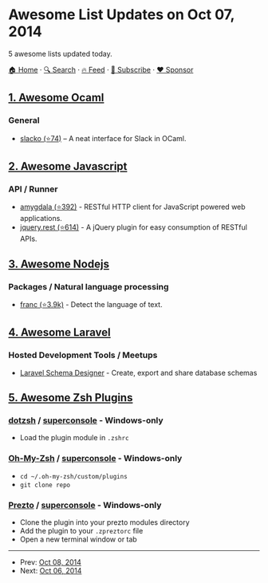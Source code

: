 # Awesome List Updates on Oct 07, 2014

5 awesome lists updated today.

[🏠 Home](/README.md) · [🔍 Search](https://www.trackawesomelist.com/search/) · [🔥 Feed](https://www.trackawesomelist.com/rss.xml) · [📮 Subscribe](https://trackawesomelist.us17.list-manage.com/subscribe?u=d2f0117aa829c83a63ec63c2f&id=36a103854c) · [❤️  Sponsor](https://github.com/sponsors/theowenyoung)



## [1. Awesome Ocaml](/content/ocaml-community/awesome-ocaml/README.md)

### General

*   [slacko (⭐74)](https://github.com/Leonidas-from-XIV/slacko) – A neat interface for Slack in OCaml.

## [2. Awesome Javascript](/content/sorrycc/awesome-javascript/README.md)

### API / Runner

*   [amygdala (⭐392)](https://github.com/lincolnloop/amygdala) - RESTful HTTP client for JavaScript powered web applications.
*   [jquery.rest (⭐614)](https://github.com/jpillora/jquery.rest) - A jQuery plugin for easy consumption of RESTful APIs.

## [3. Awesome Nodejs](/content/sindresorhus/awesome-nodejs/README.md)

### Packages / Natural language processing

*   [franc (⭐3.9k)](https://github.com/wooorm/franc) - Detect the language of text.

## [4. Awesome Laravel](/content/chiraggude/awesome-laravel/README.md)

### Hosted Development Tools / Meetups

*   [Laravel Schema Designer](http://laravelsd.com/) - Create, export and share database schemas

## [5. Awesome Zsh Plugins](/content/unixorn/awesome-zsh-plugins/README.md)

### [dotzsh](https://github.com/dotphiles/dotzsh) / [superconsole](https://github.com/alexchmykhalo/superconsole) - Windows-only

*   Load the plugin module in `.zshrc`

### [Oh-My-Zsh](http://ohmyz.sh/) / [superconsole](https://github.com/alexchmykhalo/superconsole) - Windows-only

*   `cd ~/.oh-my-zsh/custom/plugins`
*   `git clone repo`

### [Prezto](https://github.com/sorin-ionescu/prezto) / [superconsole](https://github.com/alexchmykhalo/superconsole) - Windows-only

*   Clone the plugin into your prezto modules directory
*   Add the plugin to your `.zpreztorc` file
*   Open a new terminal window or tab

---

- Prev: [Oct 08, 2014](/content/2014/10/08/README.md)
- Next: [Oct 06, 2014](/content/2014/10/06/README.md)